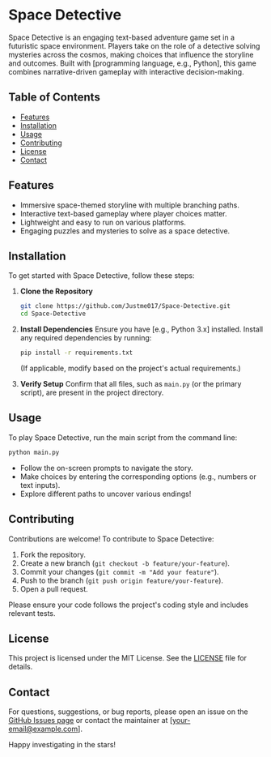 # Space Detective

Space Detective is an engaging text-based adventure game set in a futuristic space environment. Players take on the role of a detective solving mysteries across the cosmos, making choices that influence the storyline and outcomes. Built with [programming language, e.g., Python], this game combines narrative-driven gameplay with interactive decision-making.

## Table of Contents
- [Features](#features)
- [Installation](#installation)
- [Usage](#usage)
- [Contributing](#contributing)
- [License](#license)
- [Contact](#contact)

## Features
- Immersive space-themed storyline with multiple branching paths.
- Interactive text-based gameplay where player choices matter.
- Lightweight and easy to run on various platforms.
- Engaging puzzles and mysteries to solve as a space detective.

## Installation
To get started with Space Detective, follow these steps:

1. **Clone the Repository**
   ```bash
   git clone https://github.com/Justme017/Space-Detective.git
   cd Space-Detective
   ```

2. **Install Dependencies**
   Ensure you have [e.g., Python 3.x] installed. Install any required dependencies by running:
   ```bash
   pip install -r requirements.txt
   ```
   (If applicable, modify based on the project's actual requirements.)

3. **Verify Setup**
   Confirm that all files, such as `main.py` (or the primary script), are present in the project directory.

## Usage
To play Space Detective, run the main script from the command line:
```bash
python main.py
```
- Follow the on-screen prompts to navigate the story.
- Make choices by entering the corresponding options (e.g., numbers or text inputs).
- Explore different paths to uncover various endings!

## Contributing
Contributions are welcome! To contribute to Space Detective:
1. Fork the repository.
2. Create a new branch (`git checkout -b feature/your-feature`).
3. Commit your changes (`git commit -m "Add your feature"`).
4. Push to the branch (`git push origin feature/your-feature`).
5. Open a pull request.

Please ensure your code follows the project's coding style and includes relevant tests.

## License
This project is licensed under the MIT License. See the [LICENSE](LICENSE) file for details.

## Contact
For questions, suggestions, or bug reports, please open an issue on the [GitHub Issues page](https://github.com/Justme017/Space-Detective/issues) or contact the maintainer at [your-email@example.com].

Happy investigating in the stars!